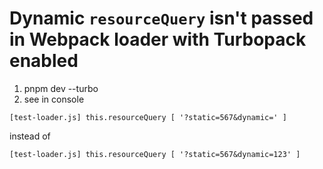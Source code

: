 # Dynamic `resourceQuery` isn't passed in Webpack loader with Turbopack enabled

1. pnpm dev --turbo
2. see in console

```
[test-loader.js] this.resourceQuery [ '?static=567&dynamic=' ]
```

instead of

```
[test-loader.js] this.resourceQuery [ '?static=567&dynamic=123' ]
```
